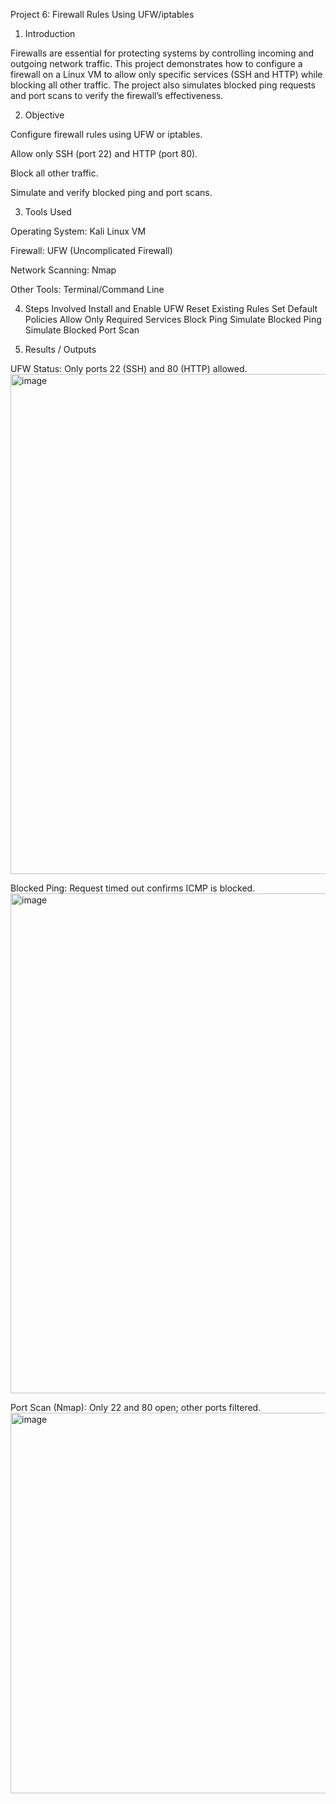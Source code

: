 Project 6: Firewall Rules Using UFW/iptables
1. Introduction

Firewalls are essential for protecting systems by controlling incoming and outgoing network traffic. This project demonstrates how to configure a firewall on a Linux VM to allow only specific services (SSH and HTTP) while blocking all other traffic. The project also simulates blocked ping requests and port scans to verify the firewall’s effectiveness.

2. Objective

Configure firewall rules using UFW or iptables.

Allow only SSH (port 22) and HTTP (port 80).

Block all other traffic.

Simulate and verify blocked ping and port scans.

3. Tools Used

Operating System: Kali Linux VM

Firewall: UFW (Uncomplicated Firewall)

Network Scanning: Nmap

Other Tools: Terminal/Command Line

4. Steps Involved
   Install and Enable UFW
   Reset Existing Rules
   Set Default Policies
   Allow Only Required Services
   Block Ping
   Simulate Blocked Ping
   Simulate Blocked Port Scan

5. Results / Outputs

UFW Status: Only ports 22 (SSH) and 80 (HTTP) allowed.
<img width="1280" height="800" alt="image" src="https://github.com/user-attachments/assets/c4ed6738-c808-41f7-b9c1-c921ed561e26" />


Blocked Ping: Request timed out confirms ICMP is blocked.
<img width="1280" height="800" alt="image" src="https://github.com/user-attachments/assets/fd38ff7c-7a37-4032-a0fe-f275332b4b1c" />


Port Scan (Nmap): Only 22 and 80 open; other ports filtered.
<img width="824" height="609" alt="image" src="https://github.com/user-attachments/assets/9bd1dee3-fda0-4270-9838-7fe039fc67a3" />


